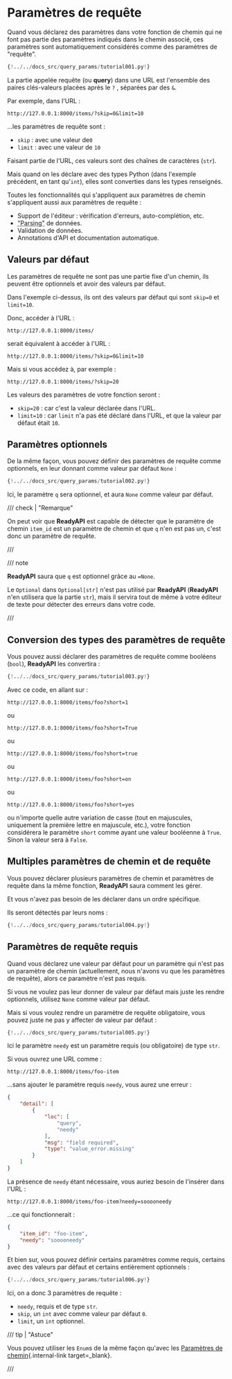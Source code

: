 # Paramètres de requête

Quand vous déclarez des paramètres dans votre fonction de chemin qui ne font pas partie des paramètres indiqués dans le chemin associé, ces paramètres sont automatiquement considérés comme des paramètres de "requête".

```Python hl_lines="9"
{!../../docs_src/query_params/tutorial001.py!}
```

La partie appelée requête (ou **query**) dans une URL est l'ensemble des paires clés-valeurs placées après le `?` , séparées par des `&`.

Par exemple, dans l'URL :

```
http://127.0.0.1:8000/items/?skip=0&limit=10
```

...les paramètres de requête sont :

- `skip` : avec une valeur de`0`
- `limit` : avec une valeur de `10`

Faisant partie de l'URL, ces valeurs sont des chaînes de caractères (`str`).

Mais quand on les déclare avec des types Python (dans l'exemple précédent, en tant qu'`int`), elles sont converties dans les types renseignés.

Toutes les fonctionnalités qui s'appliquent aux paramètres de chemin s'appliquent aussi aux paramètres de requête :

- Support de l'éditeur : vérification d'erreurs, auto-complétion, etc.
- <abbr title="conversion de la chaîne de caractères venant de la requête HTTP en données Python">"Parsing"</abbr> de données.
- Validation de données.
- Annotations d'API et documentation automatique.

## Valeurs par défaut

Les paramètres de requête ne sont pas une partie fixe d'un chemin, ils peuvent être optionnels et avoir des valeurs par défaut.

Dans l'exemple ci-dessus, ils ont des valeurs par défaut qui sont `skip=0` et `limit=10`.

Donc, accéder à l'URL :

```
http://127.0.0.1:8000/items/
```

serait équivalent à accéder à l'URL :

```
http://127.0.0.1:8000/items/?skip=0&limit=10
```

Mais si vous accédez à, par exemple :

```
http://127.0.0.1:8000/items/?skip=20
```

Les valeurs des paramètres de votre fonction seront :

- `skip=20` : car c'est la valeur déclarée dans l'URL.
- `limit=10` : car `limit` n'a pas été déclaré dans l'URL, et que la valeur par défaut était `10`.

## Paramètres optionnels

De la même façon, vous pouvez définir des paramètres de requête comme optionnels, en leur donnant comme valeur par défaut `None` :

```Python hl_lines="9"
{!../../docs_src/query_params/tutorial002.py!}
```

Ici, le paramètre `q` sera optionnel, et aura `None` comme valeur par défaut.

/// check | "Remarque"

On peut voir que **ReadyAPI** est capable de détecter que le paramètre de chemin `item_id` est un paramètre de chemin et que `q` n'en est pas un, c'est donc un paramètre de requête.

///

/// note

**ReadyAPI** saura que `q` est optionnel grâce au `=None`.

Le `Optional` dans `Optional[str]` n'est pas utilisé par **ReadyAPI** (**ReadyAPI** n'en utilisera que la partie `str`), mais il servira tout de même à votre éditeur de texte pour détecter des erreurs dans votre code.

///

## Conversion des types des paramètres de requête

Vous pouvez aussi déclarer des paramètres de requête comme booléens (`bool`), **ReadyAPI** les convertira :

```Python hl_lines="9"
{!../../docs_src/query_params/tutorial003.py!}
```

Avec ce code, en allant sur :

```
http://127.0.0.1:8000/items/foo?short=1
```

ou

```
http://127.0.0.1:8000/items/foo?short=True
```

ou

```
http://127.0.0.1:8000/items/foo?short=true
```

ou

```
http://127.0.0.1:8000/items/foo?short=on
```

ou

```
http://127.0.0.1:8000/items/foo?short=yes
```

ou n'importe quelle autre variation de casse (tout en majuscules, uniquement la première lettre en majuscule, etc.), votre fonction considérera le paramètre `short` comme ayant une valeur booléenne à `True`. Sinon la valeur sera à `False`.

## Multiples paramètres de chemin et de requête

Vous pouvez déclarer plusieurs paramètres de chemin et paramètres de requête dans la même fonction, **ReadyAPI** saura comment les gérer.

Et vous n'avez pas besoin de les déclarer dans un ordre spécifique.

Ils seront détectés par leurs noms :

```Python hl_lines="8  10"
{!../../docs_src/query_params/tutorial004.py!}
```

## Paramètres de requête requis

Quand vous déclarez une valeur par défaut pour un paramètre qui n'est pas un paramètre de chemin (actuellement, nous n'avons vu que les paramètres de requête), alors ce paramètre n'est pas requis.

Si vous ne voulez pas leur donner de valeur par défaut mais juste les rendre optionnels, utilisez `None` comme valeur par défaut.

Mais si vous voulez rendre un paramètre de requête obligatoire, vous pouvez juste ne pas y affecter de valeur par défaut :

```Python hl_lines="6-7"
{!../../docs_src/query_params/tutorial005.py!}
```

Ici le paramètre `needy` est un paramètre requis (ou obligatoire) de type `str`.

Si vous ouvrez une URL comme :

```
http://127.0.0.1:8000/items/foo-item
```

...sans ajouter le paramètre requis `needy`, vous aurez une erreur :

```JSON
{
    "detail": [
        {
            "loc": [
                "query",
                "needy"
            ],
            "msg": "field required",
            "type": "value_error.missing"
        }
    ]
}
```

La présence de `needy` étant nécessaire, vous auriez besoin de l'insérer dans l'URL :

```
http://127.0.0.1:8000/items/foo-item?needy=sooooneedy
```

...ce qui fonctionnerait :

```JSON
{
    "item_id": "foo-item",
    "needy": "sooooneedy"
}
```

Et bien sur, vous pouvez définir certains paramètres comme requis, certains avec des valeurs par défaut et certains entièrement optionnels :

```Python hl_lines="10"
{!../../docs_src/query_params/tutorial006.py!}
```

Ici, on a donc 3 paramètres de requête :

- `needy`, requis et de type `str`.
- `skip`, un `int` avec comme valeur par défaut `0`.
- `limit`, un `int` optionnel.

/// tip | "Astuce"

Vous pouvez utiliser les `Enum`s de la même façon qu'avec les [Paramètres de chemin](path-params.md#valeurs-predefinies){.internal-link target=\_blank}.

///
